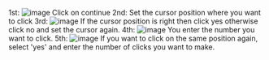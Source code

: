 1st:
	![image](https://github.com/ApurbaCodes/auto_clicker/assets/166163495/607aa184-b2e0-4081-8483-13ac62f7e3be)
  Click on continue
2nd:
  Set the cursor position where you want to click
3rd:
  ![image](https://github.com/ApurbaCodes/auto_clicker/assets/166163495/33be3109-6db2-4023-8975-ecb7db75b4ca)
  If the cursor position is right then click yes otherwise click no and set the cursor again.
4th:
  ![image](https://github.com/ApurbaCodes/auto_clicker/assets/166163495/b1af94ef-7790-47aa-809b-54674b7bd935)
  You enter the number you want to click.
5th:
  ![image](https://github.com/ApurbaCodes/auto_clicker/assets/166163495/31fe578a-ae9b-41d4-8a07-8ec4b6270bc4)
If you want to click on the same position again, select 'yes' and enter the number of clicks you want to make.
